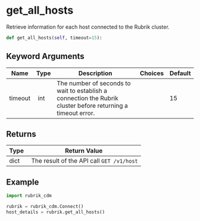 # get_all_hosts

Retrieve information for each host connected to the Rubrik cluster.

```py
def get_all_hosts(self, timeout=15):
```


## Keyword Arguments

| Name        | Type | Description                                                                 | Choices | Default |
|-------------|------|-----------------------------------------------------------------------------|---------|---------|
| timeout  | int | The number of seconds to wait to establish a connection the Rubrik cluster before returning a timeout error.  |  | 15 |

## Returns

| Type | Return Value                                                                                  |
|------|-----------------------------------------------------------------------------------------------|
| dict | The result of the API call `GET /v1/host` |



## Example

```py
import rubrik_cdm

rubrik = rubrik_cdm.Connect()
host_details = rubrik.get_all_hosts()

```
